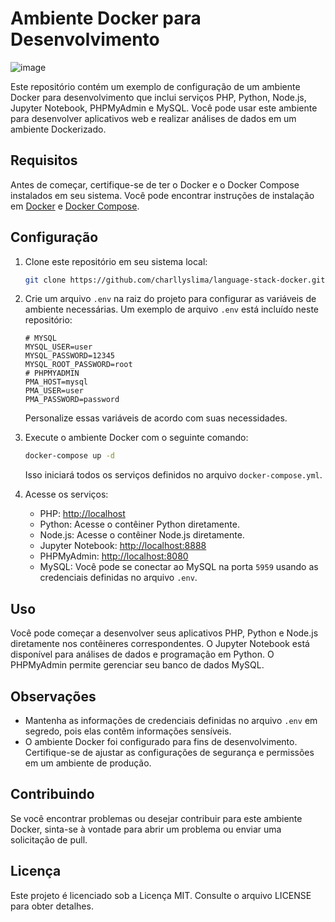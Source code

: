 # Ambiente Docker para Desenvolvimento

![image](https://github.com/charllyslima/language-stack-docker/assets/96506145/e244f60a-4dfb-467f-a793-147a5cefabf7)


Este repositório contém um exemplo de configuração de um ambiente Docker para desenvolvimento que inclui serviços PHP, Python, Node.js, Jupyter Notebook, PHPMyAdmin e MySQL. Você pode usar este ambiente para desenvolver aplicativos web e realizar análises de dados em um ambiente Dockerizado.

## Requisitos

Antes de começar, certifique-se de ter o Docker e o Docker Compose instalados em seu sistema. Você pode encontrar instruções de instalação em [Docker](https://docs.docker.com/get-docker/) e [Docker Compose](https://docs.docker.com/compose/install/).

## Configuração

1. Clone este repositório em seu sistema local:

   ```bash
   git clone https://github.com/charllyslima/language-stack-docker.git
   ```

2. Crie um arquivo `.env` na raiz do projeto para configurar as variáveis de ambiente necessárias. Um exemplo de arquivo `.env` está incluído neste repositório:

   ```plaintext
   # MYSQL
   MYSQL_USER=user
   MYSQL_PASSWORD=12345
   MYSQL_ROOT_PASSWORD=root
   # PHPMYADMIN
   PMA_HOST=mysql
   PMA_USER=user
   PMA_PASSWORD=password
   ```

   Personalize essas variáveis de acordo com suas necessidades.

3. Execute o ambiente Docker com o seguinte comando:

   ```bash
   docker-compose up -d
   ```

   Isso iniciará todos os serviços definidos no arquivo `docker-compose.yml`.

4. Acesse os serviços:

   - PHP: [http://localhost](http://localhost)
   - Python: Acesse o contêiner Python diretamente.
   - Node.js: Acesse o contêiner Node.js diretamente.
   - Jupyter Notebook: [http://localhost:8888](http://localhost:8888)
   - PHPMyAdmin: [http://localhost:8080](http://localhost:8080)
   - MySQL: Você pode se conectar ao MySQL na porta `5959` usando as credenciais definidas no arquivo `.env`.

## Uso

Você pode começar a desenvolver seus aplicativos PHP, Python e Node.js diretamente nos contêineres correspondentes. O Jupyter Notebook está disponível para análises de dados e programação em Python. O PHPMyAdmin permite gerenciar seu banco de dados MySQL.

## Observações

- Mantenha as informações de credenciais definidas no arquivo `.env` em segredo, pois elas contêm informações sensíveis.
- O ambiente Docker foi configurado para fins de desenvolvimento. Certifique-se de ajustar as configurações de segurança e permissões em um ambiente de produção.

## Contribuindo

Se você encontrar problemas ou desejar contribuir para este ambiente Docker, sinta-se à vontade para abrir um problema ou enviar uma solicitação de pull.

## Licença

Este projeto é licenciado sob a Licença MIT. Consulte o arquivo LICENSE para obter detalhes.
